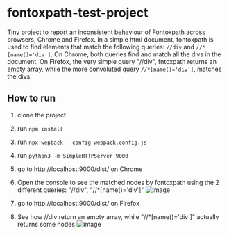 # fontoxpath-test-project
Tiny project to report an inconsistent behaviour of Fontoxpath across browsers, Chrome and Firefox.
In a simple html document, fontoxpath is used to find elements that match the following queries: `//div` and `//*[name()='div']`.
On Chrome, both queries find and match all the divs in the document.
On Firefox, the very simple query "//div", fntoxpath returns an empty array, while the more convoluted query `//*[name()='div']`, matches the divs. 

## How to run 
1. clone the project
2. run `npm install`
3. run `npx wepback --config webpack.config.js`
4. run `python3 -m SimpleHTTPServer 9000`
5. go to http://localhost:9000/dist/ on Chrome
6. Open the console to see the matched nodes by fontoxpath using the 2 different queries: "//div", "//*[name()='div']"
![image](https://github.com/ilariaschinina/fontoxpath-test-project/assets/54150499/a12448a8-f26c-4145-abf3-346463c05bd1)

7. go to http://localhost:9000/dist/ on Firefox
8. See how //div return an empty array, while "//*[name()='div']" actually returns some nodes
![image](https://github.com/ilariaschinina/fontoxpath-test-project/assets/54150499/df982944-8e4f-461b-9c03-3b6d7294f517)
